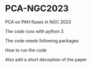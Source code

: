 # PCA-NGC2023
PCA on PAH fluxes in NGC 2023

The code runs with python 3

The code needs following packages

How to run the code

Also add a short decsiption of the paper
